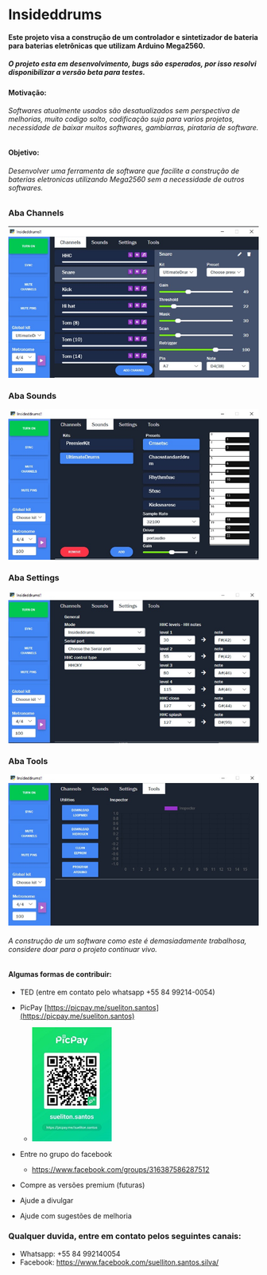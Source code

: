 # Insideddrums

#### Este projeto visa a construção de um controlador e sintetizador de bateria para baterias eletrônicas que utilizam Arduino Mega2560.
##### O projeto esta em desenvolvimento, bugs são esperados, por isso resolvi disponibilizar a versão beta para testes. 
#### Motivação:
###### Softwares atualmente usados são desatualizados sem perspectiva de melhorias, muito codigo solto, codificação suja para varios projetos, necessidade de baixar muitos softwares, gambiarras, pirataria de software.
#### Objetivo:
###### Desenvolver uma ferramenta de software que facilite a construção de baterias eletronicas utilizando Mega2560 sem a necessidade de outros softwares.
  
### Aba Channels
![Aba channels](/insideddrums.jpg) 

### Aba Sounds
![Aba sounds](/insideddrums2.jpg)

### Aba Settings
![Aba settings](/insideddrums3.jpg)

### Aba Tools
![Aba tools](/insideddrums4.jpg)

###### A construção de um software como este é demasiadamente trabalhosa, considere doar para o projeto continuar vivo.

#### Algumas formas de contribuir: 
* TED (entre em contato pelo whatsapp +55 84 99214-0054)
* PicPay [https://picpay.me/sueliton.santos](https://picpay.me/sueliton.santos)  
    * ![PicPay](/picpay.jpg)
  
* Entre no grupo do facebook
   * https://www.facebook.com/groups/316387586287512
* Compre as versões premium (futuras) 
* Ajude a divulgar
* Ajude com sugestões de melhoria

### Qualquer duvida, entre em contato pelos seguintes canais:
* Whatsapp: +55 84 992140054
* Facebook: https://www.facebook.com/suelliton.santos.silva/

